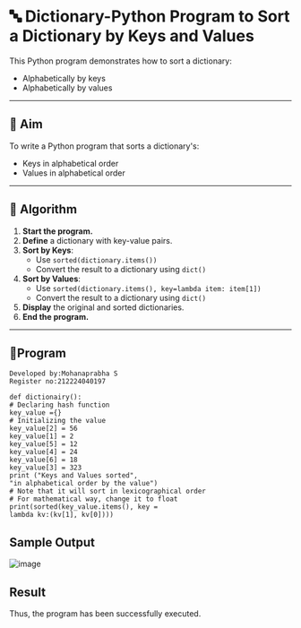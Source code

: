 # 🔤 Dictionary-Python Program to Sort a Dictionary by Keys and Values

This Python program demonstrates how to sort a dictionary:
- Alphabetically by keys
- Alphabetically by values

---

## 🎯 Aim

To write a Python program that sorts a dictionary's:
- Keys in alphabetical order
- Values in alphabetical order

---

## 🧠 Algorithm

1. **Start the program.**
2. **Define** a dictionary with key-value pairs.
3. **Sort by Keys**:
   - Use `sorted(dictionary.items())`
   - Convert the result to a dictionary using `dict()`
4. **Sort by Values**:
   - Use `sorted(dictionary.items(), key=lambda item: item[1])`
   - Convert the result to a dictionary using `dict()`
5. **Display** the original and sorted dictionaries.
6. **End the program.**

---

## 🧪Program
```
Developed by:Mohanaprabha S
Register no:212224040197
```
```
def dictionairy(): 
# Declaring hash function      
key_value ={}    
# Initializing the value 
key_value[2] = 56       
key_value[1] = 2 
key_value[5] = 12 
key_value[4] = 24 
key_value[6] = 18      
key_value[3] = 323 
print ("Keys and Values sorted", 
"in alphabetical order by the value") 
# Note that it will sort in lexicographical order 
# For mathematical way, change it to float 
print(sorted(key_value.items(), key = 
lambda kv:(kv[1], kv[0])))
```


## Sample Output

![image](https://github.com/user-attachments/assets/9de6611f-0735-465f-9c5e-7703a085e747)



## Result

 Thus, the program has been successfully executed. 


